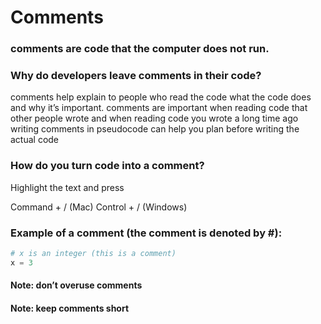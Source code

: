 # Comments

### comments are code that the computer does not run.

### Why do developers leave comments in their code?

comments help explain to people who read the code what the code does and why it’s important.
comments are important when reading code that other people wrote and when reading code you wrote a long time ago
writing comments in pseudocode can help you plan before writing the actual code

### How do you turn code into a comment?

Highlight the text and press

Command + / (Mac)
Control + / (Windows)

### Example of a comment (the comment is denoted by #):

```python
# x is an integer (this is a comment)
x = 3
```

#### Note: don’t overuse comments

#### Note: keep comments short
